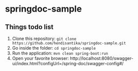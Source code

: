 # springdoc-sample
## Things todo list
1. Clone this repository: `git clone https://github.com/hendisantika/springdoc-sample.git`
2. Go inside the folder: `cd springdoc-sample`
3. Run the application: `mvn clean spring-boot:run`
4. Open your favorite browser: http://localhost:8080/swagger-ui/index.html?configUrl=/spring-doc/swagger-config#/